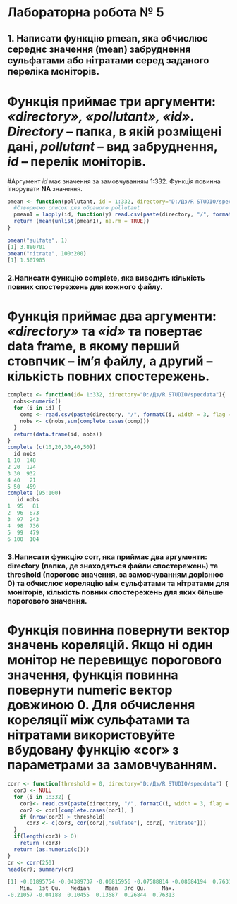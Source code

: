 # Лабораторна робота № 5
## 1. Написати функцію pmean, яка обчислює середнє значення (mean) забруднення сульфатами або нітратами серед заданого переліка моніторів.
# Функція приймає три аргументи: *«directory», «pollutant», «id»*. *Directory* – папка, в якій розміщені дані, *pollutant* – вид забруднення, *id* – перелік моніторів. 
#Аргумент *id* має значення за замовчуванням 1:332. Функція повинна ігнорувати **NA** значення. 


```r
pmean <- function(pollutant, id = 1:332, directory="D:/Дз/R STUDIO/specdata") {
  #Створюємо список для обраного pollutant 
  pmean1 = lapply(id, function(y) read.csv(paste(directory, "/", formatC(y,width = 3, flag = "0"), ".csv", sep=""))[[pollutant]])
  return (mean(unlist(pmean1), na.rm = TRUE))
}

pmean("sulfate", 1)
[1] 3.880701
pmean("nitrate", 100:200)
[1] 1.507905
```

### 2.Написати функцію complete, яка виводить кількість повних спостережень для кожного файлу. 
# Функція приймає два аргументи: *«directory»* та *«id»* та повертає **data frame**, в якому перший стовпчик – ім’я файлу, а другий – кількість повних спостережень. 

```r
complete <- function(id= 1:332, directory="D:/Дз/R STUDIO/specdata"){
  nobs<-numeric()
  for (i in id) { 
    comp <- read.csv(paste(directory, "/", formatC(i, width = 3, flag = "0"),  ".csv", sep = ""))
    nobs <- c(nobs,sum(complete.cases(comp)))
  }
  return(data.frame(id, nobs))
}
complete (c(10,20,30,40,50))
  id nobs
1 10  148
2 20  124
3 30  932
4 40   21
5 50  459
complete (95:100)
   id nobs
1  95   81
2  96  873
3  97  243
4  98  736
5  99  479
6 100  104
```

### 3.Написати функцію corr, яка приймає два аргументи: directory (папка, де знаходяться файли спостережень) та threshold (порогове значення, за замовчуванням дорівнює 0) та обчислює кореляцію між сульфатами та нітратами для моніторів, кількість повних спостережень для яких більше порогового значення. 
# Функція повинна повернути вектор значень кореляцій. Якщо ні один монітор не перевищує порогового значення, функція повинна повернути numeric вектор довжиною 0. Для обчислення кореляції між сульфатами та нітратами використовуйте вбудовану функцію **«cor»** з параметрами за замовчуванням.

```r
corr <- function(threshold = 0, directory="D:/Дз/R STUDIO/specdata") {
  cor3 <- NULL
  for (i in 1:332) {
    cor1<- read.csv(paste(directory, "/", formatC(i, width = 3, flag = "0"),".csv", sep = ""))
    cor2 <- cor1[complete.cases(cor1), ]
    if (nrow(cor2) > threshold)
      cor3 <- c(cor3, cor(cor2[,"sulfate"], cor2[, "nitrate"]))
  }
  if(length(cor3) > 0)
    return (cor3)
  return (as.numeric(c()))
}
cr <- corr(250)
head(cr); summary(cr)

[1] -0.01895754 -0.04389737 -0.06815956 -0.07588814 -0.08684194  0.76312884
    Min.  1st Qu.   Median     Mean  3rd Qu.     Max. 
-0.21057 -0.04188  0.10455  0.13587  0.26844  0.76313 
```

